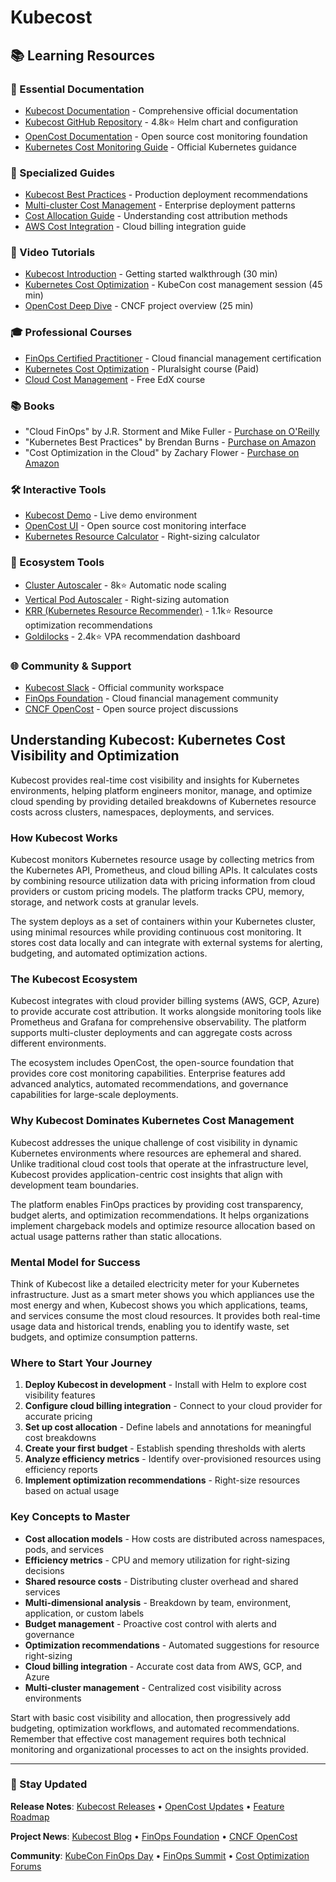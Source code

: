 # Kubecost

## 📚 Learning Resources

### 📖 Essential Documentation
- [Kubecost Documentation](https://docs.kubecost.com/) - Comprehensive official documentation
- [Kubecost GitHub Repository](https://github.com/kubecost/cost-analyzer-helm-chart) - 4.8k⭐ Helm chart and configuration
- [OpenCost Documentation](https://www.opencost.io/docs/) - Open source cost monitoring foundation
- [Kubernetes Cost Monitoring Guide](https://kubernetes.io/docs/concepts/cluster-administration/cost-monitoring/) - Official Kubernetes guidance

### 📝 Specialized Guides
- [Kubecost Best Practices](https://docs.kubecost.com/architecture/best-practices) - Production deployment recommendations
- [Multi-cluster Cost Management](https://docs.kubecost.com/multi-cluster) - Enterprise deployment patterns
- [Cost Allocation Guide](https://docs.kubecost.com/cost-allocation) - Understanding cost attribution methods
- [AWS Cost Integration](https://docs.kubecost.com/cloud-cost-explorer) - Cloud billing integration guide

### 🎥 Video Tutorials
- [Kubecost Introduction](https://www.youtube.com/watch?v=lCP4Ci9Kcdg) - Getting started walkthrough (30 min)
- [Kubernetes Cost Optimization](https://www.youtube.com/watch?v=34tV4jK5bWs) - KubeCon cost management session (45 min)
- [OpenCost Deep Dive](https://www.youtube.com/watch?v=lCP4Ci9Kcdg) - CNCF project overview (25 min)

### 🎓 Professional Courses
- [FinOps Certified Practitioner](https://www.finops.org/certification/) - Cloud financial management certification
- [Kubernetes Cost Optimization](https://www.pluralsight.com/courses/kubernetes-cost-optimization) - Pluralsight course (Paid)
- [Cloud Cost Management](https://www.edx.org/learn/cloud-computing/linux-foundation-introduction-to-finops) - Free EdX course

### 📚 Books
- "Cloud FinOps" by J.R. Storment and Mike Fuller - [Purchase on O'Reilly](https://www.oreilly.com/library/view/cloud-finops/9781492054610/)
- "Kubernetes Best Practices" by Brendan Burns - [Purchase on Amazon](https://www.amazon.com/dp/1492056472)
- "Cost Optimization in the Cloud" by Zachary Flower - [Purchase on Amazon](https://www.amazon.com/dp/1800569297)

### 🛠️ Interactive Tools
- [Kubecost Demo](https://demo.kubecost.com/) - Live demo environment
- [OpenCost UI](https://github.com/opencost/opencost-ui) - Open source cost monitoring interface
- [Kubernetes Resource Calculator](https://learnk8s.io/kubernetes-instance-calculator) - Right-sizing calculator

### 🚀 Ecosystem Tools
- [Cluster Autoscaler](https://github.com/kubernetes/autoscaler) - 8k⭐ Automatic node scaling
- [Vertical Pod Autoscaler](https://github.com/kubernetes/autoscaler/tree/master/vertical-pod-autoscaler) - Right-sizing automation
- [KRR (Kubernetes Resource Recommender)](https://github.com/robusta-dev/krr) - 1.1k⭐ Resource optimization recommendations
- [Goldilocks](https://github.com/FairwindsOps/goldilocks) - 2.4k⭐ VPA recommendation dashboard

### 🌐 Community & Support
- [Kubecost Slack](https://join.slack.com/t/kubecost/shared_invite/) - Official community workspace
- [FinOps Foundation](https://www.finops.org/) - Cloud financial management community
- [CNCF OpenCost](https://github.com/opencost/opencost) - Open source project discussions

## Understanding Kubecost: Kubernetes Cost Visibility and Optimization

Kubecost provides real-time cost visibility and insights for Kubernetes environments, helping platform engineers monitor, manage, and optimize cloud spending by providing detailed breakdowns of Kubernetes resource costs across clusters, namespaces, deployments, and services.

### How Kubecost Works
Kubecost monitors Kubernetes resource usage by collecting metrics from the Kubernetes API, Prometheus, and cloud billing APIs. It calculates costs by combining resource utilization data with pricing information from cloud providers or custom pricing models. The platform tracks CPU, memory, storage, and network costs at granular levels.

The system deploys as a set of containers within your Kubernetes cluster, using minimal resources while providing continuous cost monitoring. It stores cost data locally and can integrate with external systems for alerting, budgeting, and automated optimization actions.

### The Kubecost Ecosystem
Kubecost integrates with cloud provider billing systems (AWS, GCP, Azure) to provide accurate cost attribution. It works alongside monitoring tools like Prometheus and Grafana for comprehensive observability. The platform supports multi-cluster deployments and can aggregate costs across different environments.

The ecosystem includes OpenCost, the open-source foundation that provides core cost monitoring capabilities. Enterprise features add advanced analytics, automated recommendations, and governance capabilities for large-scale deployments.

### Why Kubecost Dominates Kubernetes Cost Management
Kubecost addresses the unique challenge of cost visibility in dynamic Kubernetes environments where resources are ephemeral and shared. Unlike traditional cloud cost tools that operate at the infrastructure level, Kubecost provides application-centric cost insights that align with development team boundaries.

The platform enables FinOps practices by providing cost transparency, budget alerts, and optimization recommendations. It helps organizations implement chargeback models and optimize resource allocation based on actual usage patterns rather than static allocations.

### Mental Model for Success
Think of Kubecost like a detailed electricity meter for your Kubernetes infrastructure. Just as a smart meter shows you which appliances use the most energy and when, Kubecost shows you which applications, teams, and services consume the most cloud resources. It provides both real-time usage data and historical trends, enabling you to identify waste, set budgets, and optimize consumption patterns.

### Where to Start Your Journey
1. **Deploy Kubecost in development** - Install with Helm to explore cost visibility features
2. **Configure cloud billing integration** - Connect to your cloud provider for accurate pricing
3. **Set up cost allocation** - Define labels and annotations for meaningful cost breakdowns
4. **Create your first budget** - Establish spending thresholds with alerts
5. **Analyze efficiency metrics** - Identify over-provisioned resources using efficiency reports
6. **Implement optimization recommendations** - Right-size resources based on actual usage

### Key Concepts to Master
- **Cost allocation models** - How costs are distributed across namespaces, pods, and services
- **Efficiency metrics** - CPU and memory utilization for right-sizing decisions
- **Shared resource costs** - Distributing cluster overhead and shared services
- **Multi-dimensional analysis** - Breakdown by team, environment, application, or custom labels
- **Budget management** - Proactive cost control with alerts and governance
- **Optimization recommendations** - Automated suggestions for resource right-sizing
- **Cloud billing integration** - Accurate cost data from AWS, GCP, and Azure
- **Multi-cluster management** - Centralized cost visibility across environments

Start with basic cost visibility and allocation, then progressively add budgeting, optimization workflows, and automated recommendations. Remember that effective cost management requires both technical monitoring and organizational processes to act on the insights provided.

---

### 📡 Stay Updated

**Release Notes**: [Kubecost Releases](https://github.com/kubecost/cost-analyzer-helm-chart/releases) • [OpenCost Updates](https://github.com/opencost/opencost/releases) • [Feature Roadmap](https://docs.kubecost.com/roadmap)

**Project News**: [Kubecost Blog](https://blog.kubecost.com/) • [FinOps Foundation](https://www.finops.org/news/) • [CNCF OpenCost](https://www.cncf.io/projects/opencost/)

**Community**: [KubeCon FinOps Day](https://events.linuxfoundation.org/kubecon-cloudnativecon-north-america/) • [FinOps Summit](https://www.finops.org/events/) • [Cost Optimization Forums](https://www.finops.org/community/)
